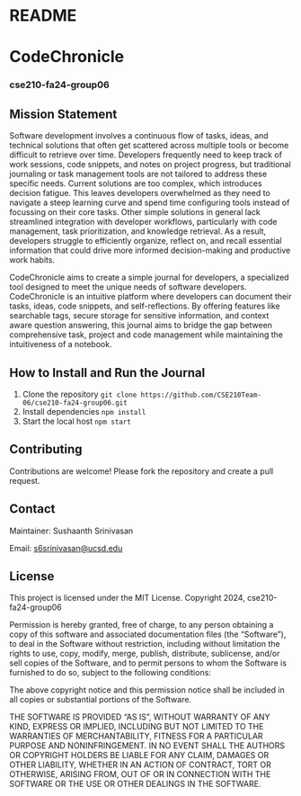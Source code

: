 # README
# CodeChronicle
### cse210-fa24-group06

## Mission Statement
Software development involves a continuous flow of tasks, ideas, and technical solutions that often get scattered across multiple tools or become difficult to retrieve over time. Developers frequently need to keep track of work sessions, code snippets, and notes on project progress, but traditional journaling or task management tools are not tailored to address these specific needs. Current solutions are too complex, which introduces decision fatigue. This leaves developers overwhelmed as they need to navigate a steep learning curve and spend time configuring tools instead of focussing on their core tasks. Other simple solutions in general lack streamlined integration with developer workflows, particularly with code management, task prioritization, and knowledge retrieval. As a result, developers struggle to efficiently organize, reflect on, and recall essential information that could drive more informed decision-making and productive work habits.

CodeChronicle aims to create a simple journal for developers, a specialized tool designed to meet the unique needs of software developers. CodeChronicle is an intuitive platform where developers can document their tasks, ideas, code snippets, and self-reflections. By offering features like searchable tags, secure storage for sensitive information, and context aware question answering, this journal aims to bridge the gap between comprehensive task, project and code management while maintaining the intuitiveness of a notebook.

## How to Install and Run the Journal

1. Clone the repository `git clone https://github.com/CSE210Team-06/cse210-fa24-group06.git`
2. Install dependencies `npm install`
3. Start the local host `npm start`


## Contributing
Contributions are welcome! Please fork the repository and create a pull request.

## Contact
Maintainer: Sushaanth Srinivasan

Email: s6srinivasan@ucsd.edu

## License
This project is licensed under the MIT License. 
Copyright 2024, cse210-fa24-group06

Permission is hereby granted, free of charge, to any person obtaining a copy of this software and associated documentation files (the “Software”), to deal in the Software without restriction, including without limitation the rights to use, copy, modify, merge, publish, distribute, sublicense, and/or sell copies of the Software, and to permit persons to whom the Software is furnished to do so, subject to the following conditions:

The above copyright notice and this permission notice shall be included in all copies or substantial portions of the Software.

THE SOFTWARE IS PROVIDED “AS IS”, WITHOUT WARRANTY OF ANY KIND, EXPRESS OR IMPLIED, INCLUDING BUT NOT LIMITED TO THE WARRANTIES OF MERCHANTABILITY, FITNESS FOR A PARTICULAR PURPOSE AND NONINFRINGEMENT. IN NO EVENT SHALL THE AUTHORS OR COPYRIGHT HOLDERS BE LIABLE FOR ANY CLAIM, DAMAGES OR OTHER LIABILITY, WHETHER IN AN ACTION OF CONTRACT, TORT OR OTHERWISE, ARISING FROM, OUT OF OR IN CONNECTION WITH THE SOFTWARE OR THE USE OR OTHER DEALINGS IN THE SOFTWARE.

